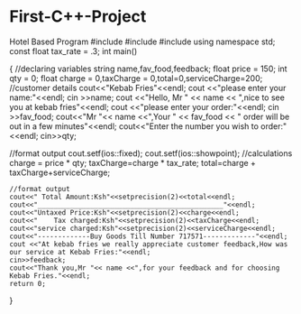 # First-C++-Project
Hotel Based Program
#include <iostream>
#include <iomanip>
#include <cstdlib>
using namespace std;
const float tax_rate = .3;
int main()

{
    //declaring variables
    string name,fav_food,feedback;
    float price = 150;
    int qty = 0;
    float charge = 0,taxCharge = 0,total=0,serviceCharge=200;
    //customer details
    cout<<"Kebab Fries"<<endl;
    cout <<"please enter your name:"<<endl;
    cin >>name;
    cout <<"Hello, Mr " << name << ",nice to see you at kebab fries"<<endl;
    cout <<"please enter your order:"<<endl;
    cin >>fav_food;
    cout<<"Mr "<< name <<",Your " << fav_food << " order will be out in a few minutes"<<endl;
    cout<<"Enter the number you wish to order:" <<endl;
    cin>>qty;

   //format output
    cout.setf(ios::fixed);
    cout.setf(ios::showpoint);
    //calculations
    charge = price * qty;
    taxCharge=charge * tax_rate;
    total=charge + taxCharge+serviceCharge;

    //format output
    cout<<" Total Amount:Ksh"<<setprecision(2)<<total<<endl;
    cout<<"______________________________________________"<<endl;
    cout<<"Untaxed Price:Ksh"<<setprecision(2)<<charge<<endl;
    cout<<"    Tax charged:Ksh"<<setprecision(2)<<taxCharge<<endl;
    cout<<"service charged:Ksh"<<setprecision(2)<<serviceCharge<<endl;
    cout<<"-------------Buy Goods Till Number 717571-------------"<<endl;
    cout <<"At kebab fries we really appreciate customer feedback,How was our service at Kebab Fries:"<<endl;
    cin>>feedback;
    cout<<"Thank you,Mr "<< name <<",for your feedback and for choosing Kebab Fries."<<endl;
    return 0;
}
